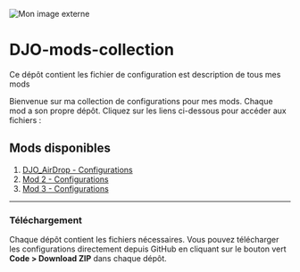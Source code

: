 
![Mon image externe]([[[https://example.com/chemin/vers/ton_image.png](https://avatars.githubusercontent.com/u/50767114?v=4)](https://zupimages.net/up/25/04/felt.gif)](https://zupimages.net/viewer.php?id=25/04/felt.gif))
# DJO-mods-collection
Ce dépôt contient les fichier de configuration est description de tous mes mods

Bienvenue sur ma collection de configurations pour mes mods. Chaque mod a son propre dépôt. Cliquez sur les liens ci-dessous pour accéder aux fichiers :

## Mods disponibles

1. [DJO_AirDrop - Configurations](https://github.com/tonpseudo/config-mod1)
2. [Mod 2 - Configurations](https://github.com/tonpseudo/config-mod2)
3. [Mod 3 - Configurations](https://github.com/tonpseudo/config-mod3)

---

### Téléchargement
Chaque dépôt contient les fichiers nécessaires. Vous pouvez télécharger les configurations directement depuis GitHub en cliquant sur le bouton vert **Code > Download ZIP** dans chaque dépôt.
